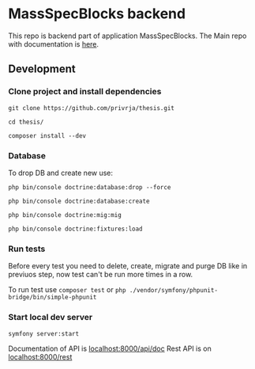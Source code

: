# MassSpecBlocks backend

This repo is backend part of application MassSpecBlocks. The Main repo with documentation is [here](https://github.com/privrja/MassSpecBlocks).

## Development

### Clone project and install dependencies

```git clone https://github.com/privrja/thesis.git```

```cd thesis/```

```composer install --dev```

### Database

To drop DB and create new use:

```php bin/console doctrine:database:drop --force```

```php bin/console doctrine:database:create```

```php bin/console doctrine:mig:mig```

```php bin/console doctrine:fixtures:load```

### Run tests
Before every test you need to delete, create, migrate and purge DB like in previuos step, now test can't be run more times in a row.

To run test use ```composer test``` or ```php ./vendor/symfony/phpunit-bridge/bin/simple-phpunit```

### Start local dev server 

```symfony server:start```

Documentation of API is [localhost:8000/api/doc](https://localhost:8000/api/doc)
Rest API is on [localhost:8000/rest](https://localhost:8000/rest)
